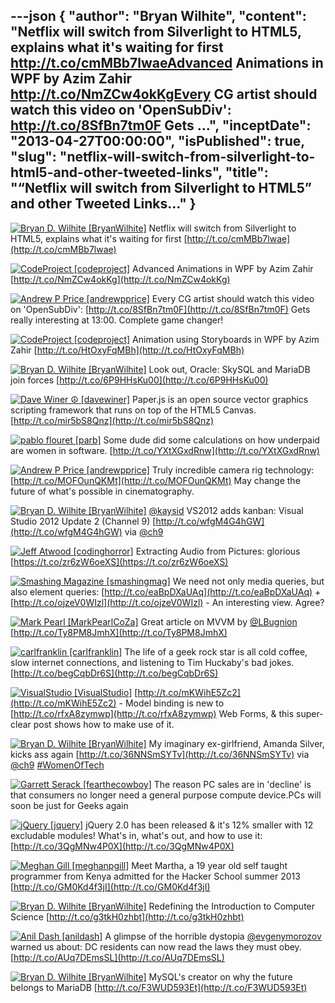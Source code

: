 ---json
{
  "author": "Bryan Wilhite",
  "content": "Netflix will switch from Silverlight to HTML5, explains what it's waiting for first http://t.co/cmMBb7lwaeAdvanced Animations in WPF by Azim Zahir http://t.co/NmZCw4okKgEvery CG artist should watch this video on 'OpenSubDiv': http://t.co/8SfBn7tm0F Gets ...",
  "inceptDate": "2013-04-27T00:00:00",
  "isPublished": true,
  "slug": "netflix-will-switch-from-silverlight-to-html5-and-other-tweeted-links",
  "title": "“Netflix will switch from Silverlight to HTML5” and other Tweeted Links…"
}
---

[<img alt="Bryan D. Wilhite [BryanWilhite]" src="https://songhay.blob.core.windows.net/shared-social-twitter/BryanWilhite.jpeg">](http://songhayblog.azurewebsites.net/ "Bryan D. Wilhite [BryanWilhite]") <span>Netflix will switch from Silverlight to HTML5, explains what it's waiting for first [http://t.co/cmMBb7lwae](http://t.co/cmMBb7lwae)</span>

[<img alt="CodeProject [codeproject]" src="https://songhay.blob.core.windows.net/shared-social-twitter/codeproject.png">](http://www.codeproject.com "CodeProject [codeproject]") <span>Advanced Animations in WPF by Azim Zahir [http://t.co/NmZCw4okKg](http://t.co/NmZCw4okKg)</span>

[<img alt="Andrew P Price [andrewpprice]" src="https://songhay.blob.core.windows.net/shared-social-twitter/andrewpprice.jpg">](http://www.blenderguru.com "Andrew P Price [andrewpprice]") <span>Every CG artist should watch this video on 'OpenSubDiv': [http://t.co/8SfBn7tm0F](http://t.co/8SfBn7tm0F) Gets really interesting at 13:00. Complete game changer!</span>

[<img alt="CodeProject [codeproject]" src="https://songhay.blob.core.windows.net/shared-social-twitter/codeproject.png">](http://www.codeproject.com "CodeProject [codeproject]") <span>Animation using Storyboards in WPF by Azim Zahir [http://t.co/HtOxyFqMBh](http://t.co/HtOxyFqMBh)</span>

[<img alt="Bryan D. Wilhite [BryanWilhite]" src="https://songhay.blob.core.windows.net/shared-social-twitter/BryanWilhite.jpeg">](http://songhayblog.azurewebsites.net/ "Bryan D. Wilhite [BryanWilhite]") <span>Look out, Oracle: SkySQL and MariaDB join forces [http://t.co/6P9HHsKu00](http://t.co/6P9HHsKu00)</span>

[<img alt="Dave Winer ☮ [davewiner]" src="https://songhay.blob.core.windows.net/shared-social-twitter/davewiner.jpeg">](http://fargo.io/ "Dave Winer ☮ [davewiner]") <span>Paper.js is an open source vector graphics scripting framework that runs on top of the HTML5 Canvas. [http://t.co/mir5bS8Qnz](http://t.co/mir5bS8Qnz)</span>

[<img alt="pablo flouret [parb]" src="https://songhay.blob.core.windows.net/shared-social-twitter/parb.jpg">](http://parb.es "pablo flouret [parb]") <span>Some dude did some calculations on how underpaid are women in software. [http://t.co/YXtXGxdRnw](http://t.co/YXtXGxdRnw)</span>

[<img alt="Andrew P Price [andrewpprice]" src="https://songhay.blob.core.windows.net/shared-social-twitter/andrewpprice.jpg">](http://www.blenderguru.com "Andrew P Price [andrewpprice]") <span>Truly incredible camera rig technology: [http://t.co/MOFOunQKMt](http://t.co/MOFOunQKMt) May change the future of what's possible in cinematography.</span>

[<img alt="Bryan D. Wilhite [BryanWilhite]" src="https://songhay.blob.core.windows.net/shared-social-twitter/BryanWilhite.jpeg">](http://songhayblog.azurewebsites.net/ "Bryan D. Wilhite [BryanWilhite]") <span>[@kaysid](http://twitter.com/kaysid) VS2012 adds kanban: Visual Studio 2012 Update 2 (Channel 9) [http://t.co/wfgM4G4hGW](http://t.co/wfgM4G4hGW) via [@ch9](http://twitter.com/ch9)</span>

[<img alt="Jeff Atwood [codinghorror]" src="https://songhay.blob.core.windows.net/shared-social-twitter/codinghorror.png">](http://www.codinghorror.com/blog "Jeff Atwood [codinghorror]") <span>Extracting Audio from Pictures: glorious [https://t.co/zr6zW6oeXS](https://t.co/zr6zW6oeXS)</span>

[<img alt="Smashing Magazine [smashingmag]" src="https://songhay.blob.core.windows.net/shared-social-twitter/smashingmag.png">](http://www.smashingmagazine.com "Smashing Magazine [smashingmag]") <span>We need not only media queries, but also element queries: [http://t.co/eaBpDXaUAq](http://t.co/eaBpDXaUAq) + [http://t.co/ojzeV0WIzl](http://t.co/ojzeV0WIzl) - An interesting view. Agree?</span>

[<img alt="Mark Pearl [MarkPearlCoZa]" src="https://songhay.blob.core.windows.net/shared-social-twitter/MarkPearlCoZa.jpeg">](http://blog.MarkPearl.co.za "Mark Pearl [MarkPearlCoZa]") <span>Great article on MVVM by [@LBugnion](http://twitter.com/LBugnion) [http://t.co/Ty8PM8JmhX](http://t.co/Ty8PM8JmhX)</span>

[<img alt="carlfranklin [carlfranklin]" src="https://songhay.blob.core.windows.net/shared-social-twitter/carlfranklin.jpeg">](http://www.intellectualhedonism.com "carlfranklin [carlfranklin]") <span>The life of a geek rock star is all cold coffee, slow internet connections, and listening to Tim Huckaby's bad jokes. [http://t.co/begCqbDr6S](http://t.co/begCqbDr6S)</span>

[<img alt="VisualStudio [VisualStudio]" src="https://songhay.blob.core.windows.net/shared-social-twitter/VisualStudio.png">](http://visualstudio.com "VisualStudio [VisualStudio]") <span>[http://t.co/mKWihE5Zc2](http://t.co/mKWihE5Zc2) - Model binding is new to [http://t.co/rfxA8zymwp](http://t.co/rfxA8zymwp) Web Forms, &amp; this super-clear post shows how to make use of it.</span>

[<img alt="Bryan D. Wilhite [BryanWilhite]" src="https://songhay.blob.core.windows.net/shared-social-twitter/BryanWilhite.jpeg">](http://songhayblog.azurewebsites.net/ "Bryan D. Wilhite [BryanWilhite]") <span>My imaginary ex-girlfriend, Amanda Silver, kicks ass again [http://t.co/36NNSmSYTv](http://t.co/36NNSmSYTv) via [@ch9](http://twitter.com/ch9) [#WomenOfTech](http://search.twitter.com/search?q=%23WomenOfTech)</span>

[<img alt="Garrett Serack [fearthecowboy]" src="https://songhay.blob.core.windows.net/shared-social-twitter/fearthecowboy.png">](http://fearthecowboy.com/ "Garrett Serack [fearthecowboy]") <span>The reason PC sales are in 'decline' is that consumers no longer need a general purpose compute device.PCs will soon be just for Geeks again</span>

[<img alt="jQuery [jquery]" src="https://songhay.blob.core.windows.net/shared-social-twitter/jquery.png">](http://jquery.com/ "jQuery [jquery]") <span>jQuery 2.0 has been released &amp; it's 12% smaller with 12 excludable modules! What's in, what's out, and how to use it: [http://t.co/3QgMNw4P0X](http://t.co/3QgMNw4P0X)</span>

[<img alt="Meghan Gill [meghanpgill]" src="https://songhay.blob.core.windows.net/shared-social-twitter/meghanpgill.jpeg">](http://meghangill.com/ "Meghan Gill [meghanpgill]") <span>Meet Martha, a 19 year old self taught programmer from Kenya admitted for the Hacker School summer 2013 [http://t.co/GM0Kd4f3jI](http://t.co/GM0Kd4f3jI)</span>

[<img alt="Bryan D. Wilhite [BryanWilhite]" src="https://songhay.blob.core.windows.net/shared-social-twitter/BryanWilhite.jpeg">](http://songhayblog.azurewebsites.net/ "Bryan D. Wilhite [BryanWilhite]") <span>Redefining the Introduction to Computer Science [http://t.co/g3tkH0zhbt](http://t.co/g3tkH0zhbt)</span>

[<img alt="Anil Dash [anildash]" src="https://songhay.blob.core.windows.net/shared-social-twitter/anildash.jpeg">](http://anildash.com/ "Anil Dash [anildash]") <span>A glimpse of the horrible dystopia [@evgenymorozov](http://twitter.com/evgenymorozov) warned us about: DC residents can now read the laws they must obey. [http://t.co/AUq7DEmsSL](http://t.co/AUq7DEmsSL)</span>

[<img alt="Bryan D. Wilhite [BryanWilhite]" src="https://songhay.blob.core.windows.net/shared-social-twitter/BryanWilhite.jpeg">](http://songhayblog.azurewebsites.net/ "Bryan D. Wilhite [BryanWilhite]") <span>MySQL's creator on why the future belongs to MariaDB [http://t.co/F3WUD593Et](http://t.co/F3WUD593Et)</span>

